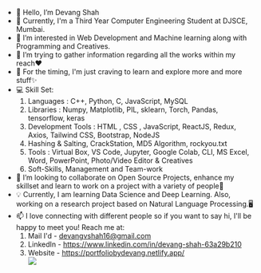 - 👋 Hello, I’m Devang Shah
- 🌱 Currently, I'm a Third Year Computer Engineering Student at DJSCE, Mumbai.
- 👀 I’m interested in Web Development and Machine learning along with Programming and Creatives.
- 🔭 I’m trying to gather information regarding all the works within my reach❤
- 💛 For the timing, I'm just craving to learn and explore more and more stuff✨
- 💻 Skill Set:
    1. Languages : C++, Python, C, JavaScript, MySQL
    2. Libraries : Numpy, Matplotlib, PIL, sklearn, Torch, Pandas, tensorflow, keras
    3. Development Tools : HTML , CSS , JavaScript, ReactJS, Redux, Axios, Tailwind CSS, Bootstrap, NodeJS 
    4. Hashing & Salting, CrackStation, MD5 Algorithm, rockyou.txt 
    5. Tools : Virtual Box, VS Code, Jupyter, Google Colab, CLI, MS Excel, Word, PowerPoint, Photo/Video Editor & Creatives 
    6. Soft-Skills, Management and Team-work 
- 💞️ I’m looking to collaborate on Open Source Projects, enhance my skillset and learn to work on a project with a variety of people👬 
- 💡 Currently, I am learning Data Science and Deep Learning. Also, working on a research project based on Natural Language Processing.🖥️
- 📫 I love connecting with different people so if you want to say hi, I'll be happy to meet you! Reach me at:
    1. Mail I'd - devangvshah16@gmail.com
    2. LinkedIn - https://www.linkedin.com/in/devang-shah-63a29b210 
    3. Website - https://portfoliobydevang.netlify.app/
 <br>![](https://komarev.com/ghpvc/?username=Devang-Shah-49) <br>






<!---
Devang-Shah-49/Devang-Shah-49 is a ✨ special ✨ repository because its `README.md` (this file) appears on your GitHub profile.
You can click the Preview link to take a look at your changes.
--->
